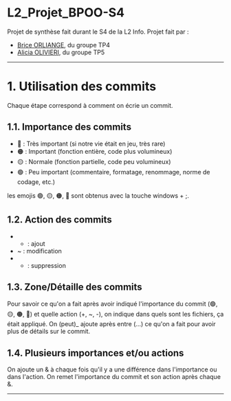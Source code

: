 # L2_Projet_BPOO-S4
Projet de synthèse fait durant le S4 de la L2 Info.
Projet fait par :
- [Brice ORLIANGE](mailto:briceorl54580@gmail.com), du groupe TP4
- [Alicia OLIVIERI](mailto:alicia.olivieri2@gmail.com), du groupe TP5

--------------------------------------

# 1. Utilisation des commits
Chaque étape correspond à comment on écrie un commit.

## 1.1. Importance des commits

- 🔴 : Très important (si notre vie était en jeu, très rare)
- 🟠 : Important (fonction entière, code plus volumineux)
- 🟡 : Normale (fonction partielle, code peu volumineux)
- 🟢 : Peu important (commentaire, formatage, renommage, norme de codage, etc.)

les emojis 🟢, 🟡, 🟠, 🔴 sont obtenus avec la touche windows + ;.

## 1.2. Action des commits

- + : ajout
- ~ : modification
- - : suppression

## 1.3. Zone/Détaille des commits

Pour savoir ce qu'on a fait après avoir indiqué l'importance du commit (🟢, 🟡, 🟠, 🔴) et quelle action (+, ~, -),
on indique dans quels sont les fichiers, ça était appliqué.
On (peut)_ ajoute après entre (...) ce qu'on a fait pour avoir plus de détails sur le commit.

## 1.4. Plusieurs importances et/ou actions

On ajoute un & à chaque fois qu'il y a une différence dans l'importance ou dans l'action.
On remet l'importance du commit et son action après chaque &.

-------------------------------------- 
